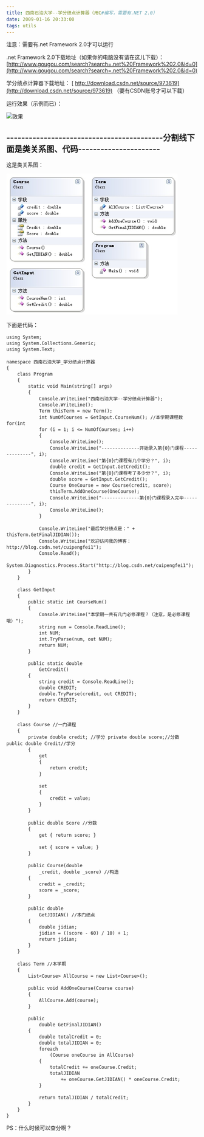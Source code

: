 ```yaml
---
title: 西南石油大学--学分绩点计算器（用C#编写，需要有.NET 2.0）
date: 2009-01-16 20:33:00
tags: utils
---
```

注意：需要有.net Framework 2.0才可以运行

.net Framework 2.0下载地址（如果你的电脑没有请在这儿下载）：
[http://www.gougou.com/search?search=.net%20Framework%202.0&id=0](http://www.gougou.com/search?search=.net%20Framework%202.0&id=0)

学分绩点计算器下载地址：
[ http://download.csdn.net/source/973619](http://download.csdn.net/source/973619)
（要有CSDN账号才可以下载）

运行效果（示例而已）：


![效果](/images/images/p_blog_csdn_net/cuipengfei1/EntryImages/20090116/截图03.jpg)

------------------------------------------分割线下面是类关系图、代码----------------------
--------------------------

这是类关系图：


![类关系图](/images/images/p_blog_csdn_net/cuipengfei1/EntryImages/20090116/ClassDiagram1.jpg)

下面是代码：

```
using System;
using System.Collections.Generic;
using System.Text;

namespace 西南石油大学_学分绩点计算器
{
    class Program
    {
        static void Main(string[] args)
        {
            Console.WriteLine("西南石油大学--学分绩点计算器");
            Console.WriteLine();
            Term thisTerm = new Term();
            int NumOfCourses = GetInput.CourseNum(); //本学期课程数 for(int
            for (i = 1; i <= NumOfCourses; i++)
            {
                Console.WriteLine();
                Console.WriteLine("--------------开始录入第{0}门课程--------------", i);
                Console.WriteLine("第{0}门课程有几个学分？", i);
                double credit = GetInput.GetCredit();
                Console.WriteLine("第{0}门课程考了多少分？", i);
                double score = GetInput.GetCredit();
                Course OneCourse = new Course(credit, score);
                thisTerm.AddOneCourse(OneCourse);
                Console.WriteLine("--------------第{0}门课程录入完毕--------------", i);
                Console.WriteLine();
            }

            Console.WriteLine("最后学分绩点是：" + thisTerm.GetFinalJIDIAN());
            Console.WriteLine("欢迎访问我的博客：http://blog.csdn.net/cuipengfei1");
            Console.Read();
            System.Diagnostics.Process.Start("http://blog.csdn.net/cuipengfei1");
        }
    }

    class GetInput
    {
        public static int CourseNum()
        {
            Console.WriteLine("本学期一共有几门必修课程？（注意，是必修课程哦）");
            string num = Console.ReadLine();
            int NUM;
            int.TryParse(num, out NUM);
            return NUM;
        }

        public static double
            GetCredit()
        {
            string credit = Console.ReadLine();
            double CREDIT;
            double.TryParse(credit, out CREDIT);
            return CREDIT;
        }
    }

    class Course //一门课程
    {
        private double credit; //学分 private double score;//分数 public double Credit//学分
        {
            get
            {
                return credit;
            }

            set
            {
                credit = value;
            }
        }

        public double Score //分数
        {
            get { return score; }

            set { score = value; }
        }

        public Course(double
            _credit, double _score) //构造
        {
            credit = _credit;
            score = _score;
        }

        public double
            GetJIDIAN() //本门绩点
        {
            double jidian;
            jidian = ((score - 60) / 10) + 1;
            return jidian;
        }
    }

    class Term //本学期
    {
        List<Course> AllCourse = new List<Course>();

        public void AddOneCourse(Course course)
        {
            AllCourse.Add(course);
        }

        public
            double GetFinalJIDIAN()
        {
            double totalCredit = 0;
            double totalJIDIAN = 0;
            foreach
                (Course oneCourse in AllCourse)
            {
                totalCredit += oneCourse.Credit;
                totalJIDIAN
                    += oneCourse.GetJIDIAN() * oneCourse.Credit;
            }

            return totalJIDIAN / totalCredit;
        }
    }
}
```

PS：什么时候可以查分啊？



